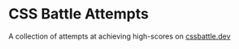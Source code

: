 # CSS Battle Attempts

A collection of attempts at achieving high-scores on [cssbattle.dev](https://cssbattle.dev)